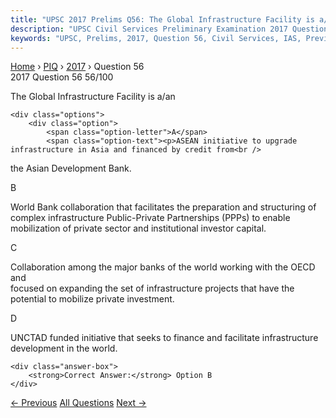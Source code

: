 ```yaml
---
title: "UPSC 2017 Prelims Q56: The Global Infrastructure Facility is a/an"
description: "UPSC Civil Services Preliminary Examination 2017 Question 56 with options and answer"
keywords: "UPSC, Prelims, 2017, Question 56, Civil Services, IAS, Previous Year Questions"
---
```


<nav class="breadcrumb">
    <a href="../../">Home</a>
    <span>›</span>
    <a href="../">PIQ</a>
    <span>›</span>
    <a href="./">2017</a>
    <span>›</span>
    <span>Question 56</span>
</nav>

<div class="question-header">
    <div class="question-meta">
        <span class="year-badge">2017</span>
        <span class="question-number">Question 56</span>
        <span class="progress">56/100</span>
    </div>
    <div class="progress-bar">
        <div class="progress-fill" style="width: 56.0%"></div>
    </div>
</div>

<div class="question-content">
    <div class="question-text">
        <p>The Global Infrastructure Facility is a/an</p>
    </div>
    
    <div class="options">
        <div class="option">
            <span class="option-letter">A</span>
            <span class="option-text"><p>ASEAN initiative to upgrade infrastructure in Asia and financed by credit from<br />
the Asian Development Bank.</p></span>
        </div>
        <div class="option correct">
            <span class="option-letter">B</span>
            <span class="option-text"><p>World Bank collaboration that facilitates the preparation and structuring of<br />
complex infrastructure Public-Private Partnerships (PPPs) to enable<br />
mobilization of private sector and institutional investor capital.</p></span>
        </div>
        <div class="option">
            <span class="option-letter">C</span>
            <span class="option-text"><p>Collaboration among the major banks of the world working with the OECD and<br />
focused on expanding the set of infrastructure projects that have the<br />
potential to mobilize private investment.</p></span>
        </div>
        <div class="option">
            <span class="option-letter">D</span>
            <span class="option-text"><p>UNCTAD funded initiative that seeks to finance and facilitate infrastructure<br />
development in the world.</p></span>
        </div>
    </div>

    <div class="answer-box">
        <strong>Correct Answer:</strong> Option B
    </div>
</div>

<div class="question-nav">
    <a href="../q055-with-reference-to-national-investment-and-infrastr/" class="nav-btn prev">← Previous</a>
    <a href="../" class="nav-btn center">All Questions</a>
    <a href="../q057-for-election-to-the-lok-sabha-a-nomination-paper-c/" class="nav-btn next">Next →</a>
</div>
